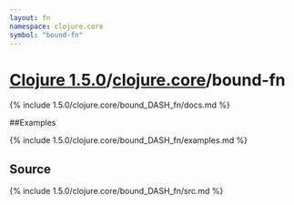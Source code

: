 ```yaml
---
layout: fn
namespace: clojure.core
symbol: "bound-fn"
---
```


# [Clojure 1.5.0](../../)/[clojure.core](../)/bound-fn

{% include 1.5.0/clojure.core/bound_DASH_fn/docs.md %}

##Examples

{% include 1.5.0/clojure.core/bound_DASH_fn/examples.md %}
## Source
{% include 1.5.0/clojure.core/bound_DASH_fn/src.md %}

